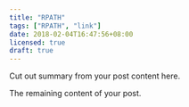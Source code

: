 ```yaml
---
title: "RPATH"
tags: ["RPATH", "link"]
date: 2018-02-04T16:47:56+08:00
licensed: true
draft: true
---
```


Cut out summary from your post content here.

<!--more-->

The remaining content of your post.
